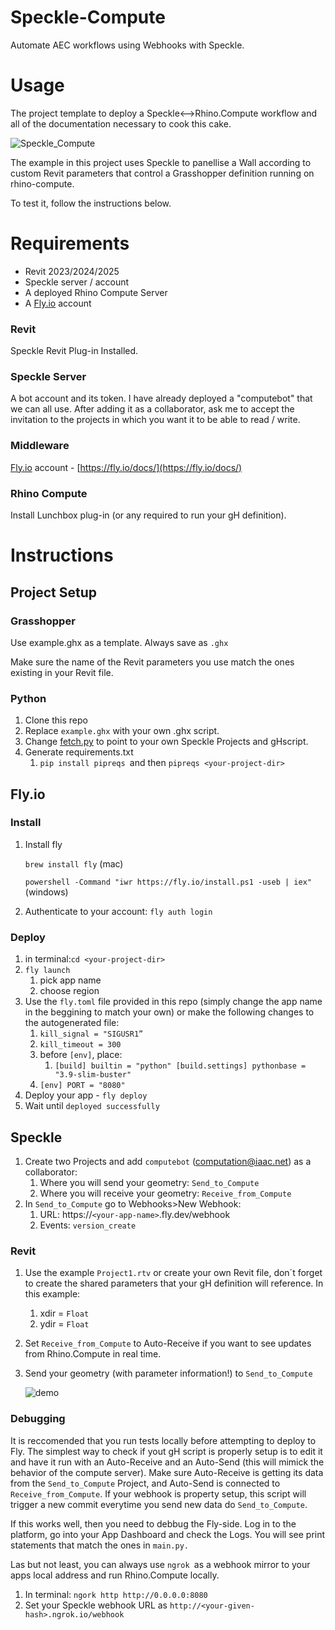 # Speckle-Compute

Automate AEC workflows using Webhooks with Speckle.

# Usage

The project template to deploy a Speckle&lt;-->Rhino.Compute workflow and all of the documentation necessary to cook this cake.

![Speckle_Compute](https://user-images.githubusercontent.com/35776833/222210802-639334af-b3fc-4b46-a33a-c75026b484d3.jpg)

The example in this project uses Speckle to panellise a Wall according to custom Revit parameters that control a Grasshopper definition running on rhino-compute.

To test it, follow the instructions below.

# Requirements

- Revit 2023/2024/2025
- Speckle server / account
- A deployed Rhino Compute Server
- A [Fly.io](http://Fly.io) account

### Revit

Speckle Revit Plug-in Installed.

### Speckle Server

A bot account and its token. I have already deployed a "computebot" that we can all use. After adding it as a collaborator, ask me to accept the invitation to the projects in which you want it to be able to read / write.

### Middleware

[Fly.io](http://Fly.io) account - [https://fly.io/docs/](https://fly.io/docs/)

### Rhino Compute

Install Lunchbox plug-in (or any required to run your gH definition).

# Instructions

## Project Setup

### Grasshopper

Use example.ghx as a template. Always save as `.ghx`

Make sure the name of the Revit parameters you use match the ones existing in your Revit file.

### Python

1. Clone this repo
2. Replace `example.ghx` with your own .ghx script.
3. Change [fetch.py](http://main.py) to point to your own Speckle Projects and gHscript.
4. Generate requirements.txt
   1. `pip install pipreqs `and then  `pipreqs <your-project-dir>`

## Fly.io

### Install

1. Install fly

   `brew install fly` (mac)

   `powershell -Command "iwr https://fly.io/install.ps1 -useb | iex" `(windows)
2. Authenticate to your account: `fly auth login`

### Deploy

1. in terminal:`cd <your-project-dir>`
2. `fly launch`
   1. pick app name
   2. choose region
3. Use the `fly.toml` file provided in this repo (simply change the app name in the beggining to match your own) or make the following changes to the autogenerated file:
   1. `kill_signal = "SIGUSR1”`
   2. `kill_timeout = 300`
   3. before `[env]`, place:
      1. `[build] builtin = "python" [build.settings] pythonbase = "3.9-slim-buster"`
   4. `[env] PORT = "8080"`
4. Deploy your app - `fly deploy`
5. Wait until `deployed successfully`

## Speckle

1. Create two Projects and add `computebot` (computation@iaac.net) as a collaborator:
   1. Where you will send your geometry: `Send_to_Compute`
   2. Where you will receive your geometry: `Receive_from_Compute`
2. In `Send_to_Compute` go to Webhooks>New Webhook:
   1. URL: https://`<your-app-name>`.fly.dev/webhook
   2. Events: `version_create`

### Revit

1. Use the example `Project1.rtv` or create your own Revit file, don´t forget to create the shared parameters that your gH definition will reference. In this example:

   1. xdir = `Float`
   2. ydir = `Float`
2. Set `Receive_from_Compute` to Auto-Receive if you want to see updates from Rhino.Compute in real time.
3. Send your geometry (with parameter information!) to `Send_to_Compute`

   ![demo](https://user-images.githubusercontent.com/35776833/222210661-c4601e7b-921e-478d-8bac-c7c85266d035.gif)

### Debugging

It is reccomended that you run tests locally before attempting to deploy to Fly. The simplest way to check if yout gH script is properly setup is to edit it and have it run with an Auto-Receive and an Auto-Send (this will mimick the behavior of the compute server). Make sure Auto-Receive is getting its data from the `Send_to_Compute` Project, and Auto-Send is connected to `Receive_from_Compute`. If your webhook is property setup, this script will trigger a new commit everytime you send new data do `Send_to_Compute`.

If this works well, then you need to debbug the Fly-side. Log in to the platform, go into your App Dashboard and check the Logs. You will see print statements that match the ones in `main.py.`

Las but not least, you can always use `ngrok `as a webhook mirror to your apps local address and run Rhino.Compute locally.

1. In terminal: `ngork http http://0.0.0.0:8080`
2. Set your Speckle webhook URL as `http://<your-given-hash>.ngrok.io/webhook`
